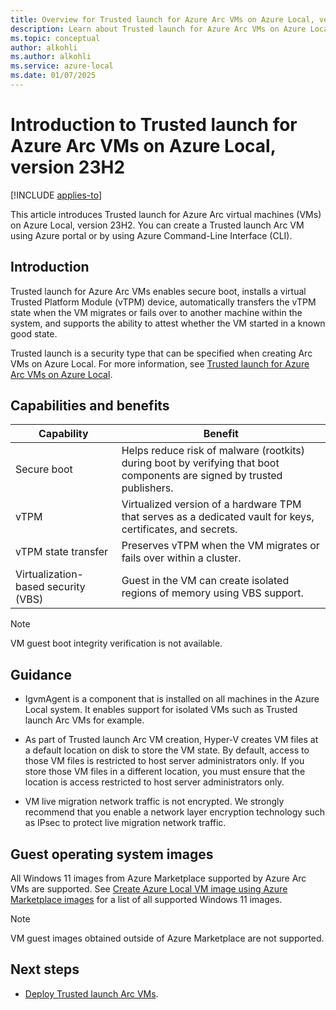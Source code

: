 ```yaml
---
title: Overview for Trusted launch for Azure Arc VMs on Azure Local, version 23H2
description: Learn about Trusted launch for Azure Arc VMs on Azure Local, version 23H2.
ms.topic: conceptual
author: alkohli
ms.author: alkohli
ms.service: azure-local
ms.date: 01/07/2025
---
```


# Introduction to Trusted launch for Azure Arc VMs on Azure Local, version 23H2

[!INCLUDE [applies-to](../includes/hci-applies-to-23h2.md)]

This article introduces Trusted launch for Azure Arc virtual machines (VMs) on Azure Local, version 23H2. You can create a Trusted launch Arc VM using Azure portal or by using Azure Command-Line Interface (CLI).


## Introduction

Trusted launch for Azure Arc VMs enables secure boot, installs a virtual Trusted Platform Module (vTPM) device, automatically transfers the vTPM state when the VM migrates or fails over to another machine within the system, and supports the ability to attest whether the VM started in a known good state.

Trusted launch is a security type that can be specified when creating Arc VMs on Azure Local. For more information, see [Trusted launch for Azure Arc VMs on Azure Local](https://techcommunity.microsoft.com/t5/security-compliance-and-identity/trusted-launch-for-azure-arc-vms-on-azure-stack-hci-version-23h2/ba-p/3978051).

## Capabilities and benefits

| Capability | Benefit |
|----|----|
| Secure boot | Helps reduce risk of malware (rootkits) during boot by verifying that boot components are signed by trusted publishers. |
| vTPM | Virtualized version of a hardware TPM that serves as a dedicated vault for keys, certificates, and secrets.  |
| vTPM state transfer| Preserves vTPM when the VM migrates or fails over within a cluster. |
| Virtualization-based security (VBS) | Guest in the VM can create isolated regions of memory using VBS support. |

> [!NOTE]
> VM guest boot integrity verification is not available.

## Guidance

- IgvmAgent is a component that is installed on all machines in the Azure Local system. It enables support for isolated VMs such as Trusted launch Arc VMs for example.

- As part of Trusted launch Arc VM creation, Hyper-V creates VM files at a default location on disk to store the VM state. By default, access to those VM files is restricted to host server administrators only. If you store those VM files in a different location, you must ensure that the location is access restricted to host server administrators only.

- VM live migration network traffic is not encrypted. We strongly recommend that you enable a network layer encryption technology such as IPsec to protect live migration network traffic.

<!--- VM live migration network traffic is not encrypted. We strongly recommend that you enable IPsec to protect live migration network traffic. For more information, see [Network Recommendations for a Hyper-V Cluster](/previous-versions/windows/it-pro/windows-server-2012-R2-and-2012/dn550728(v=ws.11)#How_to_isolate_the_network_traffic_on_a_Hyper-V_cluster).-->

## Guest operating system images

All Windows 11 images from Azure Marketplace supported by Azure Arc VMs are supported. See [Create Azure Local VM image using Azure Marketplace images](/azure-stack/hci/manage/virtual-machine-image-azure-marketplace?tabs=azurecli) for a list of all supported Windows 11 images.

> [!NOTE]
> VM guest images obtained outside of Azure Marketplace are not supported.

## Next steps

- [Deploy Trusted launch Arc VMs](trusted-launch-vm-deploy.md).
